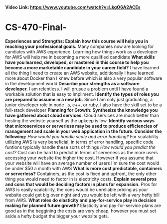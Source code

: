 **Video Link: https://www.youtube.com/watch?v=LkgO6A2ACEs**
# CS-470-Final-
**Experiences and Strengths: Explain how this course will help you in reaching your professional goals.**
Many companies now are looking for candiates with AWS experience. Learning how things work as a developer for AWS will help me in becoming a more qualified candidate
**What skills have you learned, developed, or mastered in this course to help you become a more marketable candidate in your career field?**
I have learned all the thing I need to create an AWS website, additionally I have learned more about Docker than I knew before which is also a very popular software in the development world
**Describe your strengths as a software developer.**
I am relentless. I will prusue a problem until I have found a workable solution that is easy to impliment.
**Identify the types of roles you are prepared to assume in a new job.**
Since I am only just graduating, a junior developer role in node .js, c++, or ruby. I also have the skill set to be a full-stack developer
**Planning for Growth: Synthesize the knowledge you have gathered about cloud services.**
Cloud services are much better than hosting the website yourself as the upkeep is low.
**Identify various ways that microservices or serverless may be used to produce efficiencies of management and scale in your web application in the future. Consider the following:**
*How would you handle scale and error handling?*
For scalability utilizing AWS is very beneficial, in terms of error handling, specific code funtions typically handle these sorts of things
*How would you predict the cost?*
Cost can be hard to predict in terms of serverless as the more users accessing your website the higher the cost. However if you assume that your website will have an average number of users I'm sure the cost would be under $50 a month with AWS
**What is more cost predictable, containers or serverless?**
Containers, as the cost is fixed and upfront, the only other thing you would need to factor in is electricity costs.
**Explain several pros and cons that would be deciding factors in plans for expansion.**
Pros for AWS is easily scalability, the cons would be unreliable pricing as your website could get big over night and you would be left with a very hefty bill from AWS.
**What roles do elasticity and pay-for-service play in decision making for planned future growth?**
Elasticity and pay-for-service plans are good as in the beggining the costs are very cheap, however you must set aside a hefty budget the bigger your website gets.
